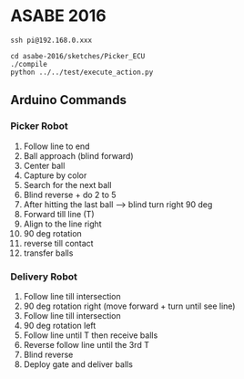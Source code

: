 # ASABE 2016

    ssh pi@192.168.0.xxx
    
    cd asabe-2016/sketches/Picker_ECU
    ./compile
    python ../../test/execute_action.py

## Arduino Commands
### Picker Robot
1. Follow line to end
2. Ball approach (blind forward)
3. Center ball
4. Capture by color
5. Search for the next ball
6. Blind reverse + do 2 to 5
7. After hitting the last ball --> blind turn right 90 deg
8. Forward till line (T)
9. Align to the line right
10. 90 deg rotation
11. reverse till contact
12. transfer balls

### Delivery Robot
1. Follow line till intersection
2. 90 deg rotation right (move forward + turn until see line)
3. Follow line till intersection
4. 90 deg rotation left
5. Follow line until T then receive balls
6. Reverse follow line until the 3rd T
7. Blind reverse
8. Deploy gate and deliver balls

